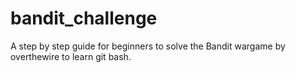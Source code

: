 # bandit_challenge
A step by step guide for beginners to solve the Bandit wargame by overthewire to learn git bash.
